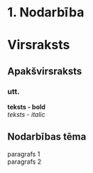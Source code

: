 # 1. Nodarbība
# Virsraksts
## Apakšvirsraksts
### utt.

**teksts - bold**  
*teksts - italic*
## Nodarbības tēma
paragrafs 1  
paragrafs 2
